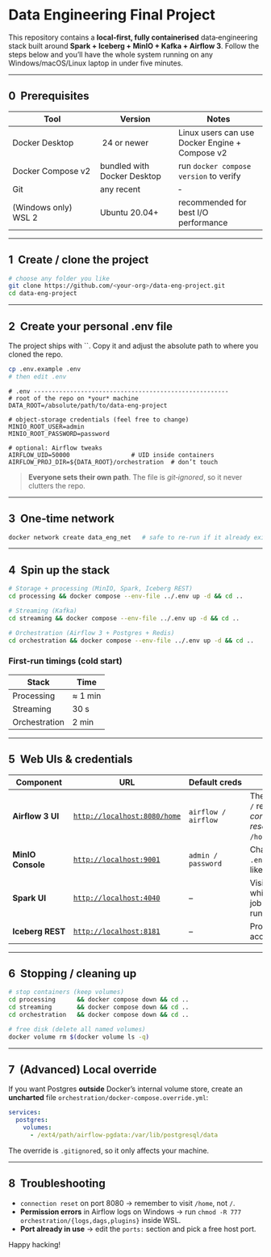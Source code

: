 # Data Engineering Final Project

This repository contains a **local‑first, fully containerised** data‑engineering stack built around **Spark + Iceberg + MinIO + Kafka + Airflow 3**.  Follow the steps below and you’ll have the whole system running on any Windows/macOS/Linux laptop in under five minutes.

---

## 0  Prerequisites

| Tool                 | Version                     | Notes                                          |
| -------------------- | --------------------------- | ---------------------------------------------- |
| Docker Desktop       |  24 or newer                | Linux users can use Docker Engine + Compose v2 |
| Docker Compose v2    | bundled with Docker Desktop | run `docker compose version` to verify         |
| Git                  | any recent                  | ‑                                              |
| (Windows only) WSL 2 | Ubuntu 20.04+               | recommended for best I/O performance           |

---

## 1  Create / clone the project

```bash
# choose any folder you like
git clone https://github.com/<your‑org>/data-eng-project.git
cd data-eng-project
```

---

## 2  Create your personal **.env** file

The project ships with ``.  Copy it and adjust the absolute path to where you cloned the repo.

```bash
cp .env.example .env
# then edit .env
```

```dotenv
# .env ------------------------------------------------------
# root of the repo on *your* machine
DATA_ROOT=/absolute/path/to/data-eng-project

# object‑storage credentials (feel free to change)
MINIO_ROOT_USER=admin
MINIO_ROOT_PASSWORD=password

# optional: Airflow tweaks
AIRFLOW_UID=50000                 # UID inside containers
AIRFLOW_PROJ_DIR=${DATA_ROOT}/orchestration  # don’t touch
```

> **Everyone sets their own path**.  The file is *git‑ignored*, so it never clutters the repo.

---

## 3  One‑time network

```bash
docker network create data_eng_net   # safe to re‑run if it already exists
```

---

## 4  Spin up the stack

```bash
# Storage + processing (MinIO, Spark, Iceberg REST)
cd processing && docker compose --env-file ../.env up -d && cd ..

# Streaming (Kafka)
cd streaming && docker compose --env-file ../.env up -d && cd ..

# Orchestration (Airflow 3 + Postgres + Redis)
cd orchestration && docker compose --env-file ../.env up -d && cd ..
```

### First‑run timings (cold start)

| Stack         | Time    |
| ------------- | ------- |
| Processing    | ≈ 1 min |
| Streaming     | 30 s    |
| Orchestration | 2 min   |

---

## 5  Web UIs & credentials

| Component         | URL                                                        | Default creds       | Notes                                                      |
| ----------------- | ---------------------------------------------------------- | ------------------- | ---------------------------------------------------------- |
| **Airflow 3 UI**  | [`http://localhost:8080/home`](http://localhost:8080/home) | `airflow / airflow` | The root path `/` returns *connection reset*; use `/home`. |
| **MinIO Console** | [`http://localhost:9001`](http://localhost:9001)           | `admin / password`  | Change in `.env` if you like.                              |
| **Spark UI**      | [`http://localhost:4040`](http://localhost:4040)           | –                   | Visible only while a Spark job is running.                 |
| **Iceberg REST**  | [`http://localhost:8181`](http://localhost:8181)           | –                   | Programmatic access only.                                  |

---

## 6  Stopping / cleaning up

```bash
# stop containers (keep volumes)
cd processing      && docker compose down && cd ..
cd streaming       && docker compose down && cd ..
cd orchestration   && docker compose down && cd ..

# free disk (delete all named volumes)
docker volume rm $(docker volume ls -q)
```

---

## 7  (Advanced) Local override

If you want Postgres **outside** Docker’s internal volume store, create an **uncharted** file `orchestration/docker-compose.override.yml`:

```yaml
services:
  postgres:
    volumes:
      - /ext4/path/airflow-pgdata:/var/lib/postgresql/data
```

The override is `.gitignore`d, so it only affects your machine.

---

## 8  Troubleshooting

- `connection reset` on port 8080 → remember to visit `/home`, not `/`.
- **Permission errors** in Airflow logs on Windows → run `chmod -R 777 orchestration/{logs,dags,plugins}` inside WSL.
- **Port already in use** → edit the `ports:` section and pick a free host port.

Happy hacking!

